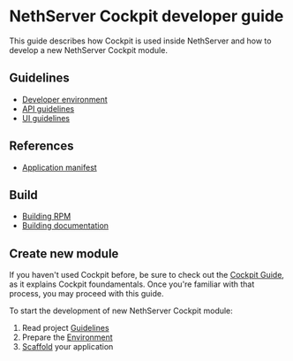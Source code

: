 # NethServer Cockpit developer guide

This guide describes how Cockpit is used inside NethServer and how to develop
a new NethServer Cockpit module.

## Guidelines

* [Developer environment](./environment)
* [API guidelines](./api_guidelines)
* [UI guidelines](./ui_guidelines)

## References

* [Application manifest](./application_manifest)

## Build 

* [Building RPM](./build_rpm)
* [Building documentation](./build_doc)

## Create new module

If you haven't used Cockpit before, be sure to check out the [Cockpit Guide](http://cockpit-project.org/guide/latest/), 
as it explains Cockpit foundamentals. 
Once you're familiar with that process, you may proceed with this guide.

To start the development of new NethServer Cockpit module:

1. Read project [Guidelines](./guidelines)
2. Prepare the [Environment](./environment)
3. [Scaffold](./new_module) your application

